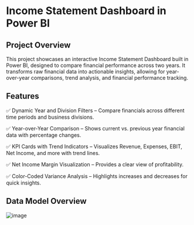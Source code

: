 # Income Statement Dashboard in Power BI
## Project Overview

This project showcases an interactive Income Statement Dashboard built in Power BI, designed to compare financial performance across two years. It transforms raw financial data into actionable insights, allowing for year-over-year comparisons, trend analysis, and financial performance tracking.

## Features
✅ Dynamic Year and Division Filters – Compare financials across different time periods and business divisions.

✅ Year-over-Year Comparison – Shows current vs. previous year financial data with percentage changes.

✅ KPI Cards with Trend Indicators – Visualizes Revenue, Expenses, EBIT, Net Income, and more with trend lines.

✅ Net Income Margin Visualization – Provides a clear view of profitability.

✅ Color-Coded Variance Analysis – Highlights increases and decreases for quick insights.

## Data Model Overview
![image](https://github.com/user-attachments/assets/bcac0556-2d8d-4eea-8866-b1311691dd31)


